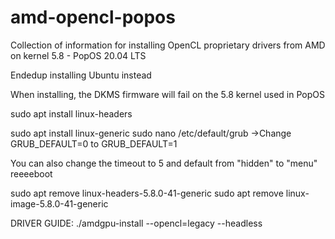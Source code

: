 # amd-opencl-popos
Collection of information for installing OpenCL proprietary drivers from AMD on kernel 5.8 - PopOS 20.04 LTS

Endedup installing Ubuntu instead

When installing, the DKMS firmware will fail on the 5.8 kernel used in PopOS


sudo apt install linux-headers


sudo apt install linux-generic
sudo nano /etc/default/grub
->Change GRUB_DEFAULT=0 to GRUB_DEFAULT=1

You can also change the timeout to 5 and default from "hidden" to "menu"
reeeeboot


sudo apt remove linux-headers-5.8.0-41-generic
sudo apt remove linux-image-5.8.0-41-generic

DRIVER GUIDE:
./amdgpu-install --opencl=legacy --headless
